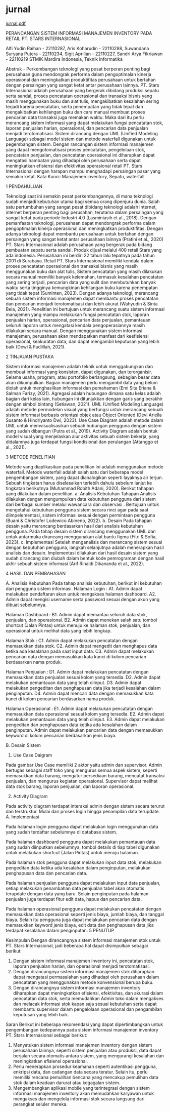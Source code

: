 # jurnal

[jurnal.pdf](https://github.com/user-attachments/files/15935649/jurnal.pdf)

PERANCANGAN SISTEM INFORMASI MANAJEMEN INVENTORY
PADA RETAIL PT. STARS INTERNASIONAL

Alfi Yudin Raihan - 22110287, Aris Koharudin - 22110298, Suwandana Suryana Putera - 22110234, Sigit Aprilian - 22110227, Sandri Arya Fikriawan - 22110219
STMIK Mardira Indonesia, Teknik Informatika

Abstrak - Perkembangan teknologi yang pesat berperan penting bagi perusahaan guna mendongrak performa dalam pengoptimalan kinerja operasional dan meningkatkan produktifitas perusahaan untuk bertahan dengan persaingan yang sangat ketat antar perusahaan lainnya. PT. Stars Internasional adalah perusahaan yang bergerak dibidang produksi sepatu serta sandal, proses pencatatan operasional dan transaksi bisnis yang masih menggunakan buku dan alat tulis, mengakibatkan kesalahan sering terjadi karena pencatatan, serta penempatan yang tidak tepat dan mengakibatkan kehilangan buku dan cara manual membuat proses pencarian data transaksi juga memakan waktu. Maka dari itu perlu merancang sistem informasi yang dapat melakukan fungsi pencatatan stok, laporan penjualan harian, operasional, dan pencarian data penjualan menjadi terotomatisasi. Sistem dirancang dengan UML (Unified Modeling Language) sebagai model sistem dan metode waterfall digunakan untuk pegembangan sistem. Dengan rancangan sistem informasi manajemen yang dapat mengotomatisasi proses pencatatan, pengelolaan stok, pencatatan penjualan, dan pencatatan operasional ini diharapkan dapat mengatasi hambatan yang dihadapi oleh perusahaan serta dapat meningkatkan efisiensi dan efektivitas operasional retail PT. Stars Internasional dengan harapan mampu menghadapi persaingan pasar yang semakin ketat.
Kata Kunci: Manajemen inventory, Sepatu, waterfall

1 PENDAHULUAN

Teknologi saat ini semakin pesat perkembangannya, di mana teknologi sudah menjadi kebutuhan utama bagi semua orang dipenjuru dunia. Salah satu pertumbuhan yang sangat pesat dibidang teknologi adalah Internet, internet berperan penting bagi perusahan, terutama dalam persaingan yang sangat ketat pada periode Industri 4.0 (Lasminiasih et al., 2018). Dengan pemanfaatan teknologi, perusahaan dapat mendongrak performa dalam pengoptimalan kinerja operasional dan meningkatkan produktifitas. Dengan adanya teknologi dapat membantu perusahaan untuk bertahan dengan persaingan yang sangat ketat antar perusahaan lainnya (Pratini et al., 2020)
PT. Stars Internasional adalah perusahaan yang bergerak pada bidang pembuatan sepatu serta sandal. Produk dijual melalui 400 retail Stars yang ada indonesia. Perusahaan ini berdiri 22 tahun lalu tepatnya pada tahun 2001 di Surabaya. Retail PT. Stars Internasional memiliki kendala dalam proses pencatatan operasional dan transaksi bisnis yang masih menggunakan buku dan alat tulis, Sistem pencatatan yang masih dilakukan secara manual memiliki banyak kelemahan, termasuk kesalahan pencatatan yang sering terjadi, pencarian data yang sulit dan membutuhkan banyak waktu serta tingginya kemungkinan kehilangan buku karena penempatan yang tidak tepat (Suminten, 2023).
Dengan adanya teknologi, merancang sebuah sistem informasi manajemen dapat membantu proses pencatatan dan pencarian menjadi terotomatisasi dan lebih akurat (Wahyudin & Sinta Bela, 2021). Penelitian ini bertujuan untuk merancang suatu sistem informasi manajemen yang mampu melakukan fungsi pencatatan stok, laporan penjualan harian, operasional, pencarian data penjualan, pemantauan seluruh laporan untuk mengatasi kendala pengoperasiannya masih dilakukan secara manual.
Dengan menggunakan sistem informasi manajemen, perusahaan akan mendapatkan manfaat dari keefisiensi operasional, keakuratan data, dan dapat mengambil keputusan yang lebih baik (Dewi & Fadlillah, 2021).

2 TINJAUAN PUSTAKA

Sistem informasi manajemen adalah teknik untuk menggabungkan dan membuat informasi yang konsisten, dapat digunakan, dan terorganisir. Selama usaha, program, atau portofolio berlangsung, sebagian besar data akan dikumpulkan. Bagian manajemen perlu mengambil data yang belum diolah untuk menghasilkan informasi dan pemahaman (Emi Sita Eriana & Salman Farizy, 2021).
Agregasi adalah hubungan dimana satu kelas adalah bagian dari kelas lain, hubungan ini ditunjukkan dengan garis yang berakhir dengan simbol bintang (Setiawan, 2021).
UML (Unified Modeling Language) adalah metode permodelan visual yang berfungsi untuk merancang sebuah sistem informasi berbasis orientasi objek atau Object Oriented (Devi Ariella Susanto & Hindriyanto Dwi, 2023).
Use Case Diagram adalah metode dalam UML untuk memvisualisasikan sebuah hubungan pengguna dengan sistem yang sudah dibangun (Putra et al., 2019).
Activity Diagram adalah bentuk model visual yang menjelaskan alur aktivitas sebuah sistem bekerja, yang didalamnya juga terdapat fungsi kondisional dan perulangan (Attanggo et al., 2021).

3 METODE PENELITIAN

Metode yang diaplikasikan pada penelitian ini adalah menggunakan metode waterfall. Metode waterfall adalah salah satu dari beberapa model pengembangan sistem, yang dapat dianalogikan seperti layaknya air terjun. Sebuah tingkatan harus diselesaikan terlebih dahulu sebelum lanjut ke tingkatan berikutnya (Muhammad Robith Adani, 2020). Berikut tahapan yang dilakukan dalam penelitian.
a. Analisis Kebutuhan
Tahapan Analisis dilakukan dengan mengumpulkan data kebutuhan pengguna dari sistem dari berbagai sumber melalui wawancara dan observasi . Bertujuan untuk mengetahui kebutuhan pengguna sistem secara rinci agar pada saat diimpelementasi, sistem informasi sesuai dengan permintaan pengguna (Buani & Christofer Lodewico Abineno, 2022).
b. Desain
Pada tahapan desain yaitu merancang berdasarkan hasil dari analisis kebutuhan pengguna. Pada tahap desain sistem dirancang menggunakan UML dan untuk antarmuka dirancang menggunakan alat bantu figma (Fitri & Sofia, 2023).
c. Implementasi
Setelah menganalisis dan merancang sistem sesuai dengan kebutuhan pengguna, langkah selanjutnya adalah menerapkan hasil analisis dan desain. Implementasi dilakukan dari hasil desain sistem yang sudah dirancang dan diubah dalam bentuk kode pemrograman dengan hasil akhir sebuah sistem informasi (Arif Rinaldi Dikananda et al., 2022).

4 HASIL DAN PEMBAHASAN

A. Analisis Kebutuhan
Pada tahap analisis kebutuhan, berikut ini kebutuhan dari pengguna sistem informasi.
Halaman Login :
A1. Admin dapat melakukan pendaftaran akun untuk mengakses halaman dashboard.
A2. Admin dapat mengisi username serta password
sesuai dengan akun yang dibuat sebelumnya.

Halaman Dashboard :
B1. Admin dapat memantau seluruh data stok, penjualan, dan operasional.
B2. Admin dapat menekan salah satu tombol shortcut (Jalan Pintas) untuk menuju ke halaman stok, penjualan, dan operasional untuk melihat data yang lebih lengkap.

Halaman Stok :
C1. Admin dapat melakukan pencatatan dengan memasukkan data stok.
C2. Admin dapat mengedit dan menghapus data ketika ada kesalahan pada saat input data.
C3. Admin dapat melakukan pencarian data dengan memasukkan kata kunci di kolom pencarian berdasarkan nama produk.

Halaman Penjualan :
D1. Admin dapat melakukan pencatatan dengan memasukkan data penjualan sesuai kolom yang tersedia.
D2. Admin dapat melakukan pemantauan data yang telah diinput.
D3. Admin dapat melakukan pengeditan dan penghapusan data jika terjadi kesalahan dalam penginputan.
D4. Admin dapat mencari data dengan memasukkan kata kunci di kolom pencarian berdasarkan nama produk.

Halaman Operasional :
E1. Admin dapat melakukan pencatatan dengan memasukkan data operasional sesuai kolom yang tersedia.
E2. Admin dapat melakukan pemantauan data yang telah diinput.
E3. Admin dapat melakukan pengeditan dan penghapusan data ketika ada kesalahan dalam penginputan.
Admin dapat melakukan pencarian data dengan memasukkan keyword di kolom pencarian berdasarkan jenis biaya.

B. Desain Sistem

1. Use Case Daigram

Pada gambar Use Case memiliki 2 aktor yaitu admin dan supervisor. Admin bertugas sebagai staff toko yang mengurus semua aspek sistem, seperti memasukkan data barang, mengatur persediaan barang, mencatat transaksi penjualan, dan mengurus kegiatan operasional. Supervisor dapat melihat data stok barang, laporan penjualan, dan laporan operasional.

2. Activity Diagram

Pada activity diagram terdapat interaksi admin dengan sistem secara terurut dan terstruktur. Mulai dari proses login hingga penampilan data terupdate.
A. Implementasi

Pada halaman login pengguna dapat melakukan login menggunakan data yang sudah terdaftar sebelumnya di database sistem.

Pada halaman dashboard pengguna dapat melakukan pemantauan data yang sudah diinputkan sebelumnya, tombol details di tiap tabel digunakan untuk melakukan shortcut (Jalan Pintas) untuk menuju halaman.

Pada halaman stok pengguna dapat melakukan input data stok, melakukan pengeditan data ketika ada kesalahan dalam penginputan, melakukan penghapusan data dan pencarian data.

Pada halaman penjualan pengguna dapat melakukan input data penjualan, setiap melakukan penambahan data penjualan tabel akan otomatis terupdate dengan data yang baru. Selain penginputan pada halaman penjualan juga terdapat fitur edit data, hapus dan pencarian data.

Pada halaman operasional pengguna dapat melakukan pencatatan dengan memasukkan data operasional seperti jenis biaya, jumlah biaya, dan tanggal biaya. Selain itu pengguna juga dapat melakukan pencarian data dengan memasukkan keyword jenis biaya, edit data dan penghapusan data jika terdapat kesalahan dalam penginputan.
5 PENUTUP

Kesimpulan
Dengan dirancangnya sistem informasi manajemen stok untuk PT. Stars Internasional, jadi beberapa hal dapat disimpulkan sebagai berikut:

1. Dengan sistem informasi manajemen inventory ini, pencatatan stok, laporan penjualan harian, dan operasional menjadi terotomatisasi.
2. Dengan dirancangnya sistem informasi manajemen stok diharapkan dapat mengatasi permasalahan yang dihadapi oleh perusahaan dalam pencatatan yang menggunakan metode konvensional berupa buku.
3. Dengan dirancangnya sistem informasi manajemen inventory diharapkan dapat meningkatkan efisiensi, efektivitas, dan akurasi dalam pencatatan data stok, serta memudahkan Admin toko dalam mengakses dan melacak informasi stok kapan saja sesuai kebutuhan serta dapat membantu supervisor dalam pengelolaan operasional dan pengambilan keputusan yang lebih baik.

Saran
Berikut ini beberapa rekomendasi yang dapat dipertimbangkan untuk pengembangan kedepannya pada sistem informasi manajemen inventory PT. Stars Internasional sebagai berikut:

1. Menyatukan sistem informasi manajemen inventory dengan sistem perusahaan lainnya, seperti sistem penjualan atau produksi, data dapat berjalan secara otomatis antara sistem, yang mengurangi kesalahan dan meningkatkan efisiensi operasional.
2. Perlu menerapkan prosedur keamanan seperti autentikasi pengguna, enkripsi data, dan cadangan data secara teratur. Selain itu, perlu memiliki rencana pemulihan bencana yang mencakup pemulihan data stok dalam keadaan darurat atau kegagalan sistem.
3. Mengembangkan aplikasi mobile yang terintegrasi dengan sistem informasi manajemen inventory akan memudahkan karyawan untuk mengakses dan mengelola informasi stok secara langsung dari perangkat seluler mereka.
